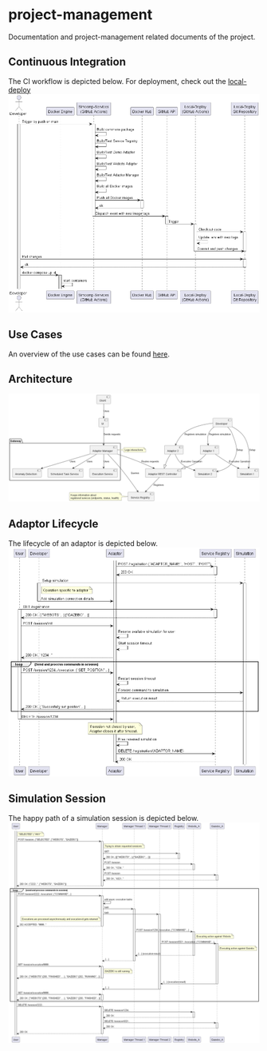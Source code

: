 # project-management
Documentation and project-management related documents of the project.


## Continuous Integration
The CI workflow is depicted below. 
For deployment, check out the [local-deploy](https://github.com/jku-swe-simcomp/local-deploy)
![ci-workflow](./continuous-integration/workflow.png)

## Use Cases
An overview of the use cases can be found  [here](use-cases/overview.md).

## Architecture
![architecture](./1.%20Konzept/architecture.png)

## Adaptor Lifecycle
The lifecycle of an adaptor is depicted below.
![adaptor-concept](./adaptor/adaptor-concept.png)

## Simulation Session
The happy path of a simulation session is depicted below.
![simulation-session](./endpoint-manager/sequence-happy.png)

